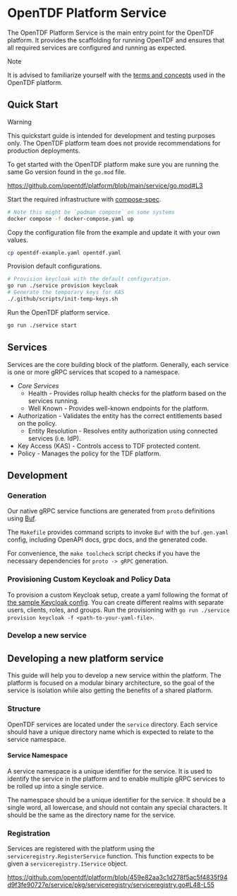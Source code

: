 # OpenTDF Platform Service

The OpenTDF Platform Service is the main entry point for the OpenTDF platform. It provides the scaffolding for running
OpenTDF and ensures that all required services are configured and running as expected.

> [!NOTE]
> It is advised to familiarize yourself with the [terms and concepts](../README.md#terms-and-concepts) used in the
> OpenTDF platform.

## Quick Start

> [!WARNING]
> This quickstart guide is intended for development and testing purposes only. The OpenTDF platform team does not
> provide recommendations for production deployments.

To get started with the OpenTDF platform make sure you are running the same Go version found in the `go.mod` file.

<!-- markdownlint-disable MD034 github embedded sourcecode -->
https://github.com/opentdf/platform/blob/main/service/go.mod#L3

Start the required infrastructure with [compose-spec](https://compose-spec.io).

```sh
# Note this might be `podman compose` on some systems
docker compose -f docker-compose.yaml up
```

Copy the configuration file from the example and update it with your own values.

```sh
cp opentdf-example.yaml opentdf.yaml
```

Provision default configurations.

```sh
# Provision keycloak with the default configuration.
go run ./service provision keycloak
# Generate the temporary keys for KAS
./.github/scripts/init-temp-keys.sh
```

Run the OpenTDF platform service.

```sh
go run ./service start
```

## Services

Services are the core building block of the platform. Generally, each service is one or more gRPC services that scoped
to a namespace.

- *Core Services*
  - Health - Provides rollup health checks for the platform based on the services running.
  - Well Known - Provides well-known endpoints for the platform.
- Authorization - Validates the entity has the correct entitlements based on the policy.
  - Entity Resolution - Resolves entity authorization using connected services (i.e. IdP).
- Key Access (KAS) - Controls access to TDF protected content.
- Policy - Manages the policy for the TDF platform.

## Development

### Generation

Our native gRPC service functions are generated from `proto` definitions using [Buf](https://buf.build/docs/introduction).

The `Makefile` provides command scripts to invoke `Buf` with the `buf.gen.yaml` config, including OpenAPI docs, grpc docs, and the
generated code.

For convenience, the `make toolcheck` script checks if you have the necessary dependencies for `proto -> gRPC` generation.

### Provisioning Custom Keycloak and Policy Data

To provision a custom Keycloak setup, create a yaml following the format of [the sample Keycloak config](service/cmd/keycloak_data.yaml). You can create different realms with separate users, clients, roles, and groups. Run the provisioning with `go run ./service provision keycloak -f <path-to-your-yaml-file>`.

### Develop a new service

## Developing a new platform service

This guide will help you to develop a new service within the platform. The platform is focused on a modular binary
architecture, so the goal of the service is isolation while also getting the benefits of a shared platform.

### Structure

OpenTDF services are located under the `service` directory. Each service should have a unique directory name which is
expected to relate to the service namespace.

#### Service Namespace

A service namespace is a unique identifier for the service. It is used to identify the service in the platform and to
enable multiple gRPC services to be rolled up into a single service.

The namespace should be a unique identifier for the service. It should be a single word, all lowercase, and should not
contain any special characters. It should be the same as the directory name for the service.

### Registration

Services are registered with the platform using the `serviceregistry.RegisterService` function. This function expects to be 
given a `serviceregistry.IService` object.

<!-- markdownlint-disable MD034 github embedded sourcecode -->
https://github.com/opentdf/platform/blob/459e82aa3c1d278f5ac5f4835f94d9f3fe90727e/service/pkg/serviceregistry/serviceregistry.go#L48-L55
